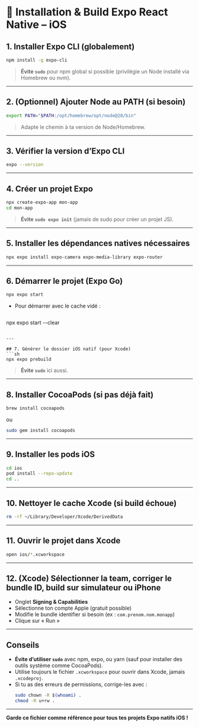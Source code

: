 # 📱 Installation & Build Expo React Native – iOS

## 1. Installer Expo CLI (globalement)
```sh
npm install -g expo-cli
```
> **Évite `sudo`** pour npm global si possible (privilégie un Node installé via Homebrew ou nvm).

---

## 2. (Optionnel) Ajouter Node au PATH (si besoin)
```sh
export PATH="$PATH:/opt/homebrew/opt/node@20/bin"
```
> Adapte le chemin à ta version de Node/Homebrew.

---

## 3. Vérifier la version d’Expo CLI
```sh
expo --version
```

---

## 4. Créer un projet Expo
```sh
npx create-expo-app mon-app
cd mon-app
```
> **Évite `sudo expo init`** (jamais de sudo pour créer un projet JS).

---

## 5. Installer les dépendances natives nécessaires
```sh
npx expo install expo-camera expo-media-library expo-router
```

---

## 6. Démarrer le projet (Expo Go)
```sh
npx expo start
```
- Pour démarrer avec le cache vidé :
  ```sh
npx expo start --clear
  ```

---

## 7. Générer le dossier iOS natif (pour Xcode)
```sh
npx expo prebuild
```
> **Évite `sudo`** ici aussi.

---

## 8. Installer CocoaPods (si pas déjà fait)
```sh
brew install cocoapods
```
ou
```sh
sudo gem install cocoapods
```

---

## 9. Installer les pods iOS
```sh
cd ios
pod install --repo-update
cd ..
```

---

## 10. Nettoyer le cache Xcode (si build échoue)
```sh
rm -rf ~/Library/Developer/Xcode/DerivedData
```

---

## 11. Ouvrir le projet dans Xcode
```sh
open ios/*.xcworkspace
```

---

## 12. (Xcode) Sélectionner la team, corriger le bundle ID, build sur simulateur ou iPhone
- Onglet **Signing & Capabilities**
- Sélectionne ton compte Apple (gratuit possible)
- Modifie le bundle identifier si besoin (ex : `com.prenom.nom.monapp`)
- Clique sur « Run »

---

## Conseils
- **Évite d’utiliser `sudo`** avec npm, expo, ou yarn (sauf pour installer des outils système comme CocoaPods).
- Utilise toujours le fichier `.xcworkspace` pour ouvrir dans Xcode, jamais `.xcodeproj`.
- Si tu as des erreurs de permissions, corrige-les avec :
  ```sh
  sudo chown -R $(whoami) .
  chmod -R u+rw .
  ```

---

**Garde ce fichier comme référence pour tous tes projets Expo natifs iOS !** 